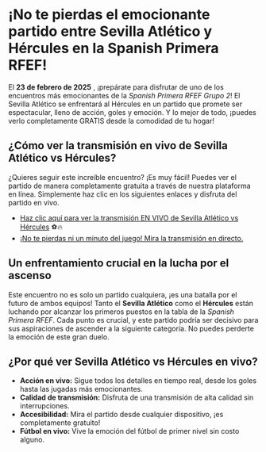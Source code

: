 # ¡No te pierdas el emocionante partido entre Sevilla Atlético y Hércules en la Spanish Primera RFEF!

El **23 de febrero de 2025** , ¡prepárate para disfrutar de uno de los encuentros más emocionantes de la _Spanish Primera RFEF Grupo 2_! El Sevilla Atlético se enfrentará al Hércules en un partido que promete ser espectacular, lleno de acción, goles y emoción. Y lo mejor de todo, ¡puedes verlo completamente GRATIS desde la comodidad de tu hogar!

## ¿Cómo ver la transmisión en vivo de Sevilla Atlético vs Hércules?

¿Quieres seguir este increíble encuentro? ¡Es muy fácil! Puedes ver el partido de manera completamente gratuita a través de nuestra plataforma en línea. Simplemente haz clic en los siguientes enlaces y disfruta del partido en vivo.

- [Haz clic aquí para ver la transmisión EN VIVO de Sevilla Atlético vs Hércules](https://tinyurl.com/livestreamfreeo?st=Sevilla+Atletico+vs+Hercules&si=gh) ⚽🔥
- [¡No te pierdas ni un minuto del juego! Mira la transmisión en directo.](https://tinyurl.com/livestreamfreeo?st=Sevilla+Atletico+vs+Hercules&si=gh)

## Un enfrentamiento crucial en la lucha por el ascenso

Este encuentro no es solo un partido cualquiera, ¡es una batalla por el futuro de ambos equipos! Tanto el **Sevilla Atlético** como el **Hércules** están luchando por alcanzar los primeros puestos en la tabla de la _Spanish Primera RFEF_. Cada punto es crucial, y este partido podría ser decisivo para sus aspiraciones de ascender a la siguiente categoría. No puedes perderte la emoción de este gran duelo.

## ¿Por qué ver Sevilla Atlético vs Hércules en vivo?

- **Acción en vivo:** Sigue todos los detalles en tiempo real, desde los goles hasta las jugadas más emocionantes.
- **Calidad de transmisión:** Disfruta de una transmisión de alta calidad sin interrupciones.
- **Accesibilidad:** Mira el partido desde cualquier dispositivo, ¡es completamente gratuito!
- **Fútbol en vivo:** Vive la emoción del fútbol de primer nivel sin costo alguno.
